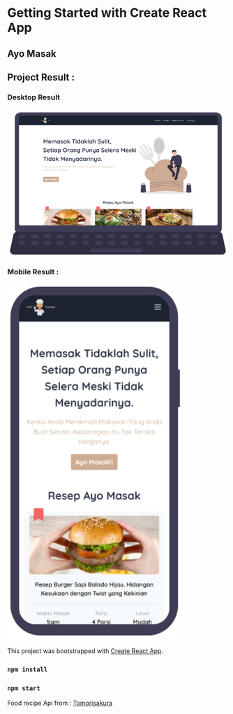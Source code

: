 # Getting Started with Create React App

## Ayo Masak
## Project Result :

### Desktop Result
<img src="src/assets/result/result-desktop.png" width=600/>

### Mobile Result :
<img src="src/assets/result/result-mobile.png" width="400"/>

This project was bootstrapped with [Create React App](https://github.com/facebook/create-react-app).

### `npm install`
### `npm start`


Food recipe Api from :
[Tomorisakura](https://github.com/tomorisakura/unofficial-masakapahariini-api)


